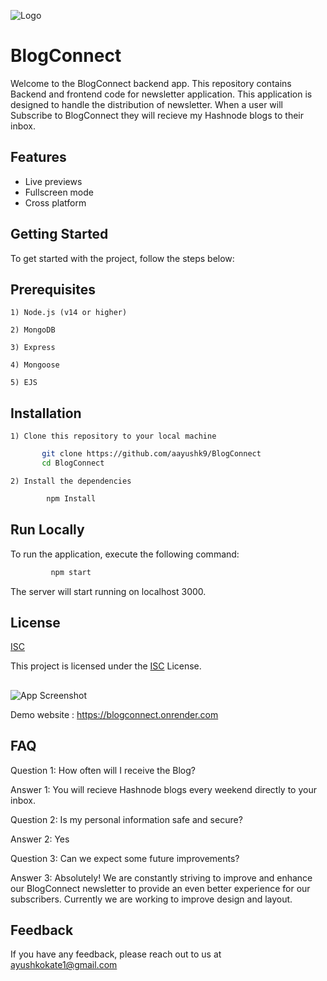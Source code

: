 
![Logo](https://th.bing.com/th/id/OIP.VO3VBxG_3jAKrKu7zHjshwHaCG?w=343&h=99&c=7&r=0&o=5&dpr=1.3&pid=1.7)


# BlogConnect

Welcome to the BlogConnect backend app. This repository contains Backend and frontend code for newsletter application. This application is designed to handle the distribution of newsletter.
When a user will Subscribe to BlogConnect they will recieve my Hashnode blogs to their inbox. 


## Features

- Live previews
- Fullscreen mode
- Cross platform


## Getting Started

 To get started with the project, follow the steps below:
## Prerequisites

    1) Node.js (v14 or higher)

    2) MongoDB

    3) Express

    4) Mongoose

    5) EJS


## Installation

    1) Clone this repository to your local machine

```bash
       git clone https://github.com/aayushk9/BlogConnect
       cd BlogConnect
```
    2) Install the dependencies

```bash
        npm Install
 ```


    
## Run Locally

To run the application, execute the following command:


```bash
         npm start
```

The server will start running on localhost 3000.
## License

[ISC](https://fossa.com/blog/open-source-software-licenses-101-isc-license/)

This project is licensed under the [ISC](https://fossa.com/blog/open-source-software-licenses-101-isc-license/) License.




## 

![App Screenshot](https://t4.ftcdn.net/jpg/01/52/40/77/240_F_152407752_7AnelPYDABZ9XY7qbGFJY6ggueUkpslm.jpg)

Demo website : https://blogconnect.onrender.com

## FAQ

Question 1: How often will I receive the Blog?

Answer 1: You will recieve Hashnode blogs every weekend directly to your inbox.


Question 2: Is my personal information safe and secure?

Answer 2: Yes


Question 3: Can we expect some future improvements?

Answer 3: Absolutely! We are constantly striving to improve and enhance our BlogConnect newsletter to provide an even better experience for our subscribers. Currently we are working to improve design and layout.


## Feedback

If you have any feedback, please reach out to us at ayushkokate1@gmail.com


